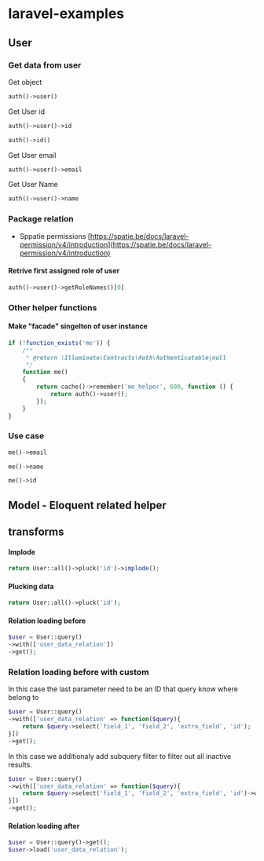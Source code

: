 # laravel-examples

## User

### Get data from user

Get object

```php
auth()->user()
```

Get User id

```php
auth()->user()->id
```

```php
auth()->id()
```

Get User email

```php
auth()->user()->email
```

Get User Name

```php
auth()->user()->name
```

### Package relation

- Sppatie
  permissions [https://spatie.be/docs/laravel-permission/v4/introduction](https://spatie.be/docs/laravel-permission/v4/introduction)

#### Retrive first assigned role of user

```php
auth()->user()->getRoleNames()[0]
```

### Other helper functions

#### Make "facade" singelton of user instance

```php
if (!function_exists('me')) {
    /**
     * @return \Illuminate\Contracts\Auth\Authenticatable|null
     */
    function me()
    {
        return cache()->remember('me_helper', 600, function () {
            return auth()->user();
        });
    }
}
```

### Use case

```php
me()->email
```

```php
me()->name
```

```php
me()->id
```

## Model - Eloquent related helper

## transforms

#### Implode

```php
return User::all()->pluck('id')->implode();
```

#### Plucking data

```php
return User::all()->pluck('id');
```

#### Relation loading before

```php
$user = User::query()
->with(['user_data_relation'])
->get();
```

### Relation loading before with custom
In this case the last parameter need to be an ID that query know where belong to
```php
$user = User::query()
->with(['user_data_relation' => function($query){
    return $query->select('field_1', 'field_2', 'extra_field', 'id');
}])
->get();
```
In this case we additionaly add subquery filter to filter out all inactive results.
```php
$user = User::query()
->with(['user_data_relation' => function($query){
    return $query->select('field_1', 'field_2', 'extra_field', 'id')->where('is_active', 1);
}])
->get();
```

#### Relation loading after

```php
$user = User::query()->get();
$user->load('user_data_relation');
```